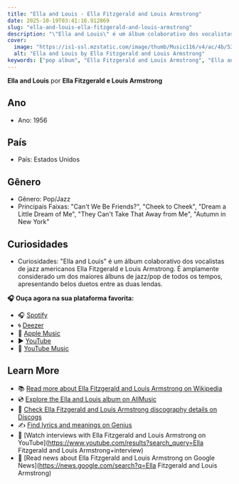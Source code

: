 ```yaml
---
title: "Ella and Louis - Ella Fitzgerald and Louis Armstrong"
date: 2025-10-19T03:41:16.912869
slug: "ella-and-louis-ella-fitzgerald-and-louis-armstrong"
description: "\"Ella and Louis\" é um álbum colaborativo dos vocalistas de jazz americanos Ella Fitzgerald e Louis Armstrong."
cover:
  image: "https://is1-ssl.mzstatic.com/image/thumb/Music116/v4/ac/4b/53/ac4b5314-43aa-666b-43b2-845117e9c402/06UMGIM08714.rgb.jpg/500x500bb.jpg"
  alt: "Ella and Louis by Ella Fitzgerald and Louis Armstrong"
keywords: ["pop album", "Ella Fitzgerald and Louis Armstrong", "Ella and Louis", "music"]
---
```


**Ella and Louis** por **Ella Fitzgerald e Louis Armstrong**

## Ano
- Ano: 1956
## País
- País: Estados Unidos
## Gênero
- Gênero: Pop/Jazz
- Principais Faixas: "Can't We Be Friends?", "Cheek to Cheek", "Dream a Little Dream of Me", "They Can't Take That Away from Me", "Autumn in New York"
## Curiosidades
- Curiosidades: "Ella and Louis" é um álbum colaborativo dos vocalistas de jazz americanos Ella Fitzgerald e Louis Armstrong. É amplamente considerado um dos maiores álbuns de jazz/pop de todos os tempos, apresentando belos duetos entre as duas lendas.



**🎧 Ouça agora na sua plataforma favorita:**

- 🎧 [Spotify](https://open.spotify.com/search/Ella%20and%20Louis%20Ella%20Fitzgerald%20and%20Louis%20Armstrong)
- 🌀 [Deezer](https://www.deezer.com/search/Ella%20and%20Louis%20Ella%20Fitzgerald%20and%20Louis%20Armstrong)
- 🍎 [Apple Music](https://music.apple.com/search?term=Ella%20and%20Louis%20Ella%20Fitzgerald%20and%20Louis%20Armstrong)
- ▶️ [YouTube](https://www.youtube.com/results?search_query=Ella%20and%20Louis%20Ella%20Fitzgerald%20and%20Louis%20Armstrong)
- 🎵 [YouTube Music](https://music.youtube.com/search?q=Ella%20and%20Louis%20Ella%20Fitzgerald%20and%20Louis%20Armstrong)

## Learn More

- 📚 [Read more about Ella Fitzgerald and Louis Armstrong on Wikipedia](https://en.wikipedia.org/wiki/Ella+Fitzgerald+and+Louis+Armstrong)
- 💿 [Explore the Ella and Louis album on AllMusic](https://www.allmusic.com/search/albums/Ella+and+Louis)
- 📀 [Check Ella Fitzgerald and Louis Armstrong discography details on Discogs](https://www.discogs.com/search/?q=Ella+and+Louis+Ella+Fitzgerald+and+Louis+Armstrong&type=all)
- ✍️ [Find lyrics and meanings on Genius](https://genius.com/search?q=Ella+and+Louis%20Ella+Fitzgerald+and+Louis+Armstrong)
- 🎤 [Watch interviews with Ella Fitzgerald and Louis Armstrong on YouTube](https://www.youtube.com/results?search_query=Ella Fitzgerald and Louis Armstrong+interview)
- 📰 [Read news about Ella Fitzgerald and Louis Armstrong on Google News](https://news.google.com/search?q=Ella Fitzgerald and Louis Armstrong)